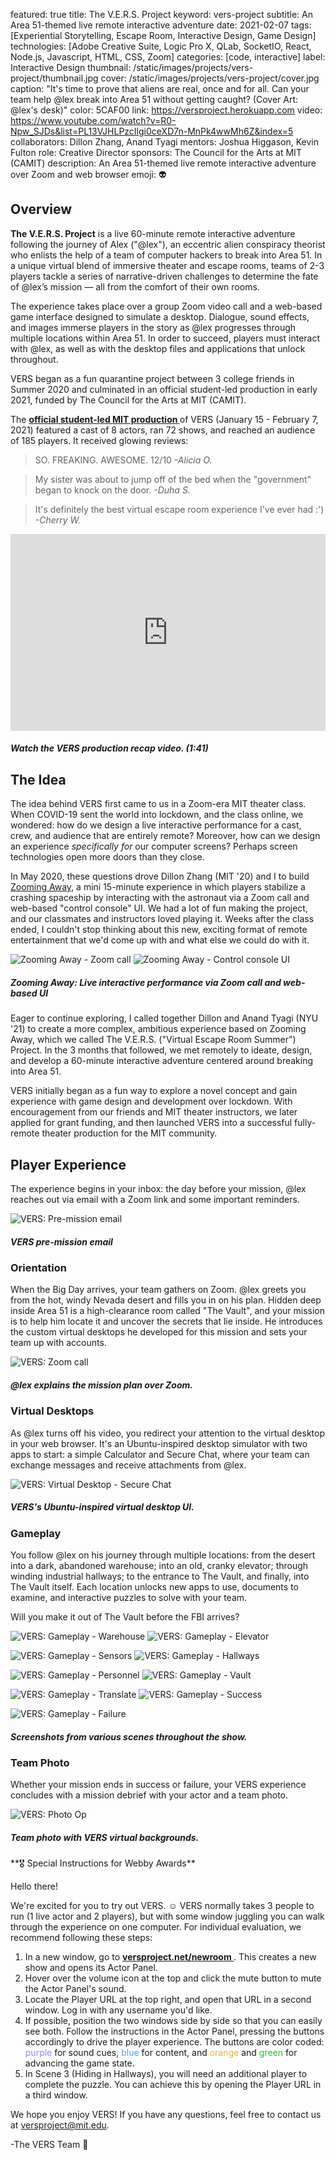 featured: true
title: The V.E.R.S. Project
keyword: vers-project
subtitle: An Area 51-themed live remote interactive adventure
date: 2021-02-07
tags: [Experiential Storytelling, Escape Room, Interactive Design, Game Design]
technologies: [Adobe Creative Suite, Logic Pro X, QLab, SocketIO, React, Node.js, Javascript, HTML, CSS, Zoom]
categories: [code, interactive]
label: Interactive Design
thumbnail: /static/images/projects/vers-project/thumbnail.jpg
cover: /static/images/projects/vers-project/cover.jpg
caption: "It's time to prove that aliens are real, once and for all. Can your team help @lex break into Area 51 without getting caught? (Cover Art: @lex's desk)"
color: 5CAF00
link: https://versproject.herokuapp.com
video: https://www.youtube.com/watch?v=R0-Npw_SJDs&list=PL13VJHLPzcIlgi0ceXD7n-MnPk4wwMh6Z&index=5
collaborators: Dillon Zhang, Anand Tyagi
mentors: Joshua Higgason, Kevin Fulton
role: Creative Director
sponsors: The Council for the Arts at MIT (CAMIT)
description: An Area 51-themed live remote interactive adventure over Zoom and web browser
emoji: 👽

## Overview

**The V.E.R.S. Project** is a live 60-minute remote interactive adventure following the journey of Alex ("@lex"), an eccentric alien conspiracy theorist who enlists the help of a team of computer hackers to break into Area 51. In a unique virtual blend of immersive theater and escape rooms, teams of 2-3 players tackle a series of narrative-driven challenges to determine the fate of @lex’s mission — all from the comfort of their own rooms.

The experience takes place over a group Zoom video call and a web-based game interface designed to simulate a desktop. Dialogue, sound effects, and images immerse players in the story as @lex progresses through multiple locations within Area 51. In order to succeed, players must interact with @lex, as well as with the desktop files and applications that unlock throughout.

VERS began as a fun quarantine project between 3 college friends in Summer 2020 and culminated in an official student-led production in early 2021, funded by The Council for the Arts at MIT (CAMIT).

The **[official student-led MIT production <i class="fas fa-external-link-alt external-icon"></i>](https://versproject.herokuapp.com/team)** of VERS (January 15 - February 7, 2021) featured a cast of 8 actors, ran 72 shows, and reached an audience of 185 players. It received glowing reviews:

> SO. FREAKING. AWESOME. 12/10 *-Alicia O.*

> My sister was about to jump off of the bed when the "government" began to knock on the door. *-Duha S.*

> It's definitely the best virtual escape room experience I've ever had :') *-Cherry W.*

<center><iframe width="560" height="315" style="max-width:100%" src="https://www.youtube.com/embed/R0-Npw_SJDs" frameborder="0" allow="accelerometer; autoplay; clipboard-write; encrypted-media; gyroscope; picture-in-picture" allowfullscreen></iframe></center>

##### Watch the VERS production recap video. (1:41)

## The Idea

The idea behind VERS first came to us in a Zoom-era MIT theater class. When COVID-19 sent the world into lockdown, and the class online, we wondered: how do we design a live interactive performance for a cast, crew, and audience that are entirely remote? Moreover, how can we design an experience *specifically for* our computer screens? Perhaps screen technologies open more doors than they close.

In May 2020, these questions drove Dillon Zhang (MIT '20) and I to build [Zooming Away](https://shannonpeng.com/projects/zooming-away), a mini 15-minute experience in which players stabilize a crashing spaceship by interacting with the astronaut via a Zoom call and web-based "control console" UI. We had a lot of fun making the project, and our classmates and instructors loved playing it. Weeks after the class ended, I couldn't stop thinking about this new, exciting format of remote entertainment that we'd come up with and what else we could do with it.

<div class="image-set image-set-two" markdown="1">

![Zooming Away - Zoom call](/static/images/projects/zooming-away/rachel.gif "Zooming Away - Zoom call")
![Zooming Away - Control console UI](/static/images/projects/zooming-away/console.png "Zooming Away - Control console UI")

</div>

##### *Zooming Away:* Live interactive performance via Zoom call and web-based UI

Eager to continue exploring, I called together Dillon and Anand Tyagi (NYU '21) to create a more complex, ambitious experience based on Zooming Away, which we called The V.E.R.S. ("Virtual Escape Room Summer") Project. In the 3 months that followed, we met remotely to ideate, design, and develop a 60-minute interactive adventure centered around breaking into Area 51.

VERS initially began as a fun way to explore a novel concept and gain experience with game design and development over lockdown. With encouragement from our friends and MIT theater instructors, we later applied for grant funding, and then launched VERS into a successful fully-remote theater production for the MIT community.

## Player Experience

The experience begins in your inbox: the day before your mission, @lex reaches out via email with a Zoom link and some important reminders.

<div class="image-set image-set-two" markdown="1">

![VERS: Pre-mission email](/static/images/projects/vers-project/email.png "VERS: Pre-mission email")

</div>

##### VERS pre-mission email

### Orientation

When the Big Day arrives, your team gathers on Zoom. @lex greets you from the hot, windy Nevada desert and fills you in on his plan. Hidden deep inside Area 51 is a high-clearance room called "The Vault", and your mission is to help him locate it and uncover the secrets that lie inside. He introduces the custom virtual desktops he developed for this mission and sets your team up with accounts.

<div class="image-set" markdown="1">

![VERS: Zoom call](/static/images/projects/vers-project/zoom.jpg "VERS: Zoom call")

</div>

##### @lex explains the mission plan over Zoom.

### Virtual Desktops

As @lex turns off his video, you redirect your attention to the virtual desktop in your web browser. It's an Ubuntu-inspired desktop simulator with two apps to start: a simple Calculator and Secure Chat, where your team can exchange messages and receive attachments from @lex.

<div class="image-set" markdown="1">

![VERS: Virtual Desktop - Secure Chat](/static/images/projects/vers-project/vd-securechat.png "VERS: Virtual Desktop - Secure Chat")

</div>

##### VERS's Ubuntu-inspired virtual desktop UI.

### Gameplay

You follow @lex on his journey through multiple locations: from the desert into a dark, abandoned warehouse; into an old, cranky elevator; through winding industrial hallways; to the entrance to The Vault, and finally, into The Vault itself. Each location unlocks new apps to use, documents to examine, and interactive puzzles to solve with your team.

Will you make it out of The Vault before the FBI arrives?

<div class="image-set image-set-two" markdown="1">

![VERS: Gameplay - Warehouse](/static/images/projects/vers-project/gp-1warehouse.jpg "VERS: Gameplay - Warehouse")
![VERS: Gameplay - Elevator](/static/images/projects/vers-project/gp-2elevator.jpg "VERS: Gameplay - Elevator")

</div>

<div class="image-set image-set-two" markdown="1">

![VERS: Gameplay - Sensors](/static/images/projects/vers-project/gp-3sensors.jpg "VERS: Gameplay - Sensors")
![VERS: Gameplay - Hallways](/static/images/projects/vers-project/gp-4hallways.jpg "VERS: Gameplay - Hallways")

</div>

<div class="image-set image-set-two" markdown="1">

![VERS: Gameplay - Personnel](/static/images/projects/vers-project/gp-5personnel.jpg "VERS: Gameplay - Personnel")
![VERS: Gameplay - Vault](/static/images/projects/vers-project/gp-6vault.jpg "VERS: Gameplay - Vault")

</div>

<div class="image-set image-set-two" markdown="1">

![VERS: Gameplay - Translate](/static/images/projects/vers-project/gp-7translate.jpg "VERS: Gameplay - Translate")
![VERS: Gameplay - Success](/static/images/projects/vers-project/gp-8success.jpg "VERS: Gameplay - Success")

</div>

<div class="image-set image-set-two" markdown="1">

![VERS: Gameplay - Failure](/static/images/projects/vers-project/gp-9failure.jpg "VERS: Gameplay - Failure")

</div>


##### Screenshots from various scenes throughout the show.

### Team Photo

Whether your mission ends in success or failure, your VERS experience concludes with a mission debrief with your actor and a team photo.

<div class="image-set" markdown="1">

![VERS: Photo Op](/static/images/projects/vers-project/VERS_12_raul_yizhi.jpg "VERS: Photo Op")

</div>

##### Team photo with VERS virtual backgrounds.

<div class="callout" markdown="1">
**🎖 Special Instructions for Webby Awards**

Hello there!

We're excited for you to try out VERS. ☺️ VERS normally takes 3 people to run (1 live actor and 2 players), but with some window juggling you can walk through the experience on one computer. For individual evaluation, we recommend following these steps:

1. In a new window, go to **[versproject.net/newroom <i class="fas fa-external-link-alt external-icon"></i>](https://versproject.herokuapp.com/newroom)**. This creates a new show and opens its Actor Panel.
2. Hover over the volume icon <i class="fas fa-volume-up"></i> at the top and click the mute button <i class="fas fa-volume-mute"></i> to mute the Actor Panel's sound.
3. Locate the Player URL at the top right, and open that URL in a second window. Log in with any username you'd like.
4. If possible, position the two windows side by side so that you can easily see both. Follow the instructions in the Actor Panel, pressing the buttons accordingly to drive the player experience. The buttons are color coded: <span style="color:#a27ef5">purple</span> for sound cues, <span style="color:#5aa0f2">blue</span> for content, and <span style="color:#edb538">orange</span> and <span style="color:#2bc125">green</span> for advancing the game state.
5. In Scene 3 (Hiding in Hallways), you will need an additional player to complete the puzzle. You can achieve this by opening the Player URL in a third window.

We hope you enjoy VERS! If you have any questions, feel free to contact us at [versproject@mit.edu](mailto:versproject@mit.edu).

-The VERS Team 💚

</div>
